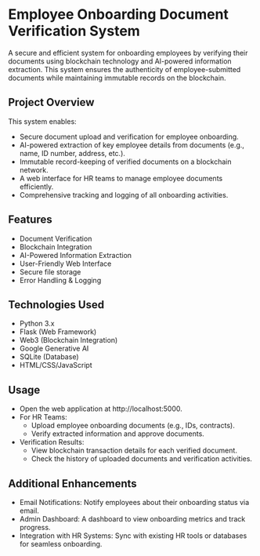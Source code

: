 # Employee Onboarding Document Verification System
A secure and efficient system for onboarding employees by verifying their documents using blockchain technology and AI-powered information extraction. This system ensures the authenticity of employee-submitted documents while maintaining immutable records on the blockchain.

## Project Overview
This system enables:
* Secure document upload and verification for employee onboarding.
* AI-powered extraction of key employee details from documents (e.g., name, ID number, address, etc.).
* Immutable record-keeping of verified documents on a blockchain network.
* A web interface for HR teams to manage employee documents efficiently.
* Comprehensive tracking and logging of all onboarding activities.


## Features
* Document Verification
* Blockchain Integration
* AI-Powered Information Extraction
* User-Friendly Web Interface
* Secure file storage
* Error Handling & Logging


## Technologies Used
* Python 3.x
* Flask (Web Framework)
* Web3 (Blockchain Integration)
* Google Generative AI
* SQLite (Database)
* HTML/CSS/JavaScript

## Usage

* Open the web application at http://localhost:5000.
* For HR Teams:
    * Upload employee onboarding documents (e.g., IDs, contracts).
    * Verify extracted information and approve documents.
* Verification Results:
    * View blockchain transaction details for each verified document.
    * Check the history of uploaded documents and verification activities.

## Additional Enhancements

* Email Notifications: Notify employees about their onboarding status via email.
* Admin Dashboard: A dashboard to view onboarding metrics and track progress.
* Integration with HR Systems: Sync with existing HR tools or databases for seamless onboarding.
 
 
